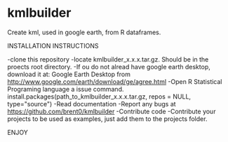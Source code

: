 # kmlbuilder
Create kml, used in google earth, from R dataframes.

INSTALLATION INSTRUCTIONS

-clone this repository
-locate kmlbuilder_x.x.x.tar.gz. Should be in the proects root directory.
-If ou do not alread have google earth desktop, download it at: Google Earth Desktop from http://www.google.com/earth/download/ge/agree.html
-Open R Statistical Programing language a issue command. 
	install.packages(path_to_kmlbuilder_x.x.x.tar.gz, repos = NULL, type="source")
-Read documentation
-Report any bugs at https://github.com/brent0/kmlbuilder
-Contribute code
-Contribute your projects to be used as examples, just add them to the projects folder. 

ENJOY